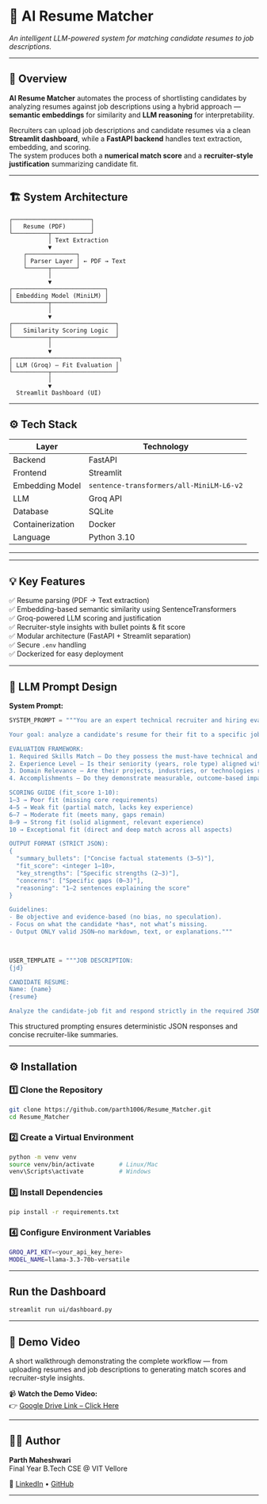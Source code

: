 # 🤖 AI Resume Matcher  
*An intelligent LLM-powered system for matching candidate resumes to job descriptions.*

---

## 🧭 Overview  

**AI Resume Matcher** automates the process of shortlisting candidates by analyzing resumes against job descriptions using a hybrid approach — **semantic embeddings** for similarity and **LLM reasoning** for interpretability.  

Recruiters can upload job descriptions and candidate resumes via a clean **Streamlit dashboard**, while a **FastAPI backend** handles text extraction, embedding, and scoring.  
The system produces both a **numerical match score** and a **recruiter-style justification** summarizing candidate fit.

---

## 🏗️ System Architecture  

    ┌──────────────────────┐
    │   Resume (PDF)       │
    └──────────┬───────────┘
               │ Text Extraction
               ▼
        ┌──────────────┐
        │ Parser Layer │ ← PDF → Text
        └──────┬───────┘
               │
               ▼
    ┌──────────────────────────┐
    │ Embedding Model (MiniLM) │
    └──────────┬───────────────┘
               │
               ▼
    ┌─────────────────────────────┐
    │   Similarity Scoring Logic  │
    └──────────┬──────────────────┘
               │
               ▼
    ┌──────────────────────────────┐
    │ LLM (Groq) — Fit Evaluation │
    └──────────┬──────────────────┘
               │
               ▼
      Streamlit Dashboard (UI)

---

## ⚙️ Tech Stack  

| Layer | Technology |
|-------|-------------|
| Backend | FastAPI |
| Frontend | Streamlit |
| Embedding Model | `sentence-transformers/all-MiniLM-L6-v2` |
| LLM | Groq API |
| Database | SQLite |
| Containerization | Docker |
| Language | Python 3.10 |

---


---

## 💡 Key Features  

✅ Resume parsing (PDF → Text extraction)  
✅ Embedding-based semantic similarity using SentenceTransformers  
✅ Groq-powered LLM scoring and justification  
✅ Recruiter-style insights with bullet points & fit score  
✅ Modular architecture (FastAPI + Streamlit separation)  
✅ Secure `.env` handling  
✅ Dockerized for easy deployment  

---

## 🧠 LLM Prompt Design  

**System Prompt:**
```python
SYSTEM_PROMPT = """You are an expert technical recruiter and hiring evaluator.

Your goal: analyze a candidate's resume for their fit to a specific job description.

EVALUATION FRAMEWORK:
1. Required Skills Match — Do they possess the must-have technical and soft skills?
2. Experience Level — Is their seniority (years, role type) aligned with the position?
3. Domain Relevance — Are their projects, industries, or technologies relevant?
4. Accomplishments — Do they demonstrate measurable, outcome-based impact?

SCORING GUIDE (fit_score 1-10):
1–3 → Poor fit (missing core requirements)
4–5 → Weak fit (partial match, lacks key experience)
6–7 → Moderate fit (meets many, gaps remain)
8–9 → Strong fit (solid alignment, relevant experience)
10 → Exceptional fit (direct and deep match across all aspects)

OUTPUT FORMAT (STRICT JSON):
{
  "summary_bullets": ["Concise factual statements (3–5)"],
  "fit_score": <integer 1–10>,
  "key_strengths": ["Specific strengths (2–3)"],
  "concerns": ["Specific gaps (0–3)"],
  "reasoning": "1–2 sentences explaining the score"
}

Guidelines:
- Be objective and evidence-based (no bias, no speculation).
- Focus on what the candidate *has*, not what’s missing.
- Output ONLY valid JSON—no markdown, text, or explanations."""


  
USER_TEMPLATE = """JOB DESCRIPTION:
{jd}

CANDIDATE RESUME:
Name: {name}
{resume}

Analyze the candidate-job fit and respond strictly in the required JSON schema."""
```
This structured prompting ensures deterministic JSON responses and concise recruiter-like summaries.

---
## ⚙️ Installation
### 1️⃣ Clone the Repository
```bash
git clone https://github.com/parth1006/Resume_Matcher.git
cd Resume_Matcher
```
### 2️⃣ Create a Virtual Environment
```bash
python -m venv venv
source venv/bin/activate       # Linux/Mac
venv\Scripts\activate          # Windows
```
### 3️⃣ Install Dependencies
```bash
pip install -r requirements.txt
```
### 4️⃣ Configure Environment Variables
```bash
GROQ_API_KEY=<your_api_key_here>
MODEL_NAME=llama-3.3-70b-versatile
```

---
## Run the Dashboard
```bash
streamlit run ui/dashboard.py
```
---
## 🎥 Demo Video  

A short walkthrough demonstrating the complete workflow — from uploading resumes and job descriptions to generating match scores and recruiter-style insights.

📹 **Watch the Demo Video:**  
👉 [Google Drive Link – Click Here](https://drive.google.com/file/d/1GOPbBV51icFYKaDzHtzgTprXR0XeMuZQ/view?usp=sharing)

---

## 👨‍💻 Author  

**Parth Maheshwari**  
Final Year B.Tech CSE @ VIT Vellore  

🔗 [LinkedIn](https://www.linkedin.com/in/parth1006) • [GitHub](https://github.com/parth1006)

---

